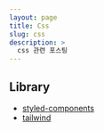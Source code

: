 ```yaml
---
layout: page
title: Css
slug: css
description: >
  css 관련 포스팅
---
```



## Library

* [styled-components]
* [tailwind]

[styled-components]: ./2024-01-06-styled-components/
[tailwind]: ./2024-01-07-tailwind/
